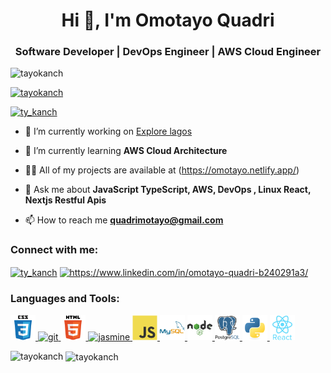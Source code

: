 <h1 align="center">Hi 👋, I'm  Omotayo Quadri</h1>
<h3 align="center">Software Developer | DevOps Engineer | AWS Cloud Engineer </h3>

<p align="left"> <img src="https://komarev.com/ghpvc/?username=tayokanch&label=Profile%20views&color=0e75b6&style=flat" alt="tayokanch" /> </p>

<p align="left"> <a href="https://github.com/ryo-ma/github-profile-trophy"><img src="https://github-profile-trophy.vercel.app/?username=tayokanch" alt="tayokanch" /></a> </p>

<p align="left"> <a href="https://twitter.com/ty_kanch" target="blank"><img src="https://img.shields.io/twitter/follow/ty_kanch?logo=twitter&style=for-the-badge" alt="ty_kanch" /></a> </p>

- 🔭 I’m currently working on [Explore lagos](https://github.com/Tayokanch/ExploreLagos)

- 🌱 I’m currently learning ****AWS Cloud Architecture****

- 👨‍💻 All of my projects are available at (https://omotayo.netlify.app/)

- 💬 Ask me about **JavaScript TypeScript, AWS, DevOps , Linux React, Nextjs Restful Apis**

- 📫 How to reach me **quadrimotayo@gmail.com**

<h3 align="left">Connect with me:</h3>
<p align="left">
<a href="https://twitter.com/ty_kanch" target="blank"><img align="center" src="https://raw.githubusercontent.com/rahuldkjain/github-profile-readme-generator/master/src/images/icons/Social/twitter.svg" alt="ty_kanch" height="30" width="40" /></a>
<a href="https://linkedin.com/in/https://www.linkedin.com/in/omotayo-quadri-b240291a3/" target="blank"><img align="center" src="https://raw.githubusercontent.com/rahuldkjain/github-profile-readme-generator/master/src/images/icons/Social/linked-in-alt.svg" alt="https://www.linkedin.com/in/omotayo-quadri-b240291a3/" height="30" width="40" /></a>
</p>

<h3 align="left">Languages and Tools:</h3>
<p align="left"> <a href="https://www.w3schools.com/css/" target="_blank" rel="noreferrer"> <img src="https://raw.githubusercontent.com/devicons/devicon/master/icons/css3/css3-original-wordmark.svg" alt="css3" width="40" height="40"/> </a> <a href="https://git-scm.com/" target="_blank" rel="noreferrer"> <img src="https://www.vectorlogo.zone/logos/git-scm/git-scm-icon.svg" alt="git" width="40" height="40"/> </a> <a href="https://www.w3.org/html/" target="_blank" rel="noreferrer"> <img src="https://raw.githubusercontent.com/devicons/devicon/master/icons/html5/html5-original-wordmark.svg" alt="html5" width="40" height="40"/> </a> <a href="https://jasmine.github.io/" target="_blank" rel="noreferrer"> <img src="https://www.vectorlogo.zone/logos/jasmine/jasmine-icon.svg" alt="jasmine" width="40" height="40"/> </a> <a href="https://developer.mozilla.org/en-US/docs/Web/JavaScript" target="_blank" rel="noreferrer"> <img src="https://raw.githubusercontent.com/devicons/devicon/master/icons/javascript/javascript-original.svg" alt="javascript" width="40" height="40"/> </a> <a href="https://www.mysql.com/" target="_blank" rel="noreferrer"> <img src="https://raw.githubusercontent.com/devicons/devicon/master/icons/mysql/mysql-original-wordmark.svg" alt="mysql" width="40" height="40"/> </a> <a href="https://nodejs.org" target="_blank" rel="noreferrer"> <img src="https://raw.githubusercontent.com/devicons/devicon/master/icons/nodejs/nodejs-original-wordmark.svg" alt="nodejs" width="40" height="40"/> </a> <a href="https://www.postgresql.org" target="_blank" rel="noreferrer"> <img src="https://raw.githubusercontent.com/devicons/devicon/master/icons/postgresql/postgresql-original-wordmark.svg" alt="postgresql" width="40" height="40"/> </a> <a href="https://www.python.org" target="_blank" rel="noreferrer"> <img src="https://raw.githubusercontent.com/devicons/devicon/master/icons/python/python-original.svg" alt="python" width="40" height="40"/> </a> <a href="https://reactjs.org/" target="_blank" rel="noreferrer"> <img src="https://raw.githubusercontent.com/devicons/devicon/master/icons/react/react-original-wordmark.svg" alt="react" width="40" height="40"/> </a> </p>

<p><img align="left" src="https://github-readme-stats.vercel.app/api/top-langs?username=tayokanch&show_icons=true&locale=en&layout=compact" alt="tayokanch" /></p>

<p>&nbsp;<img align="center" src="https://github-readme-stats.vercel.app/api?username=tayokanch&show_icons=true&locale=en" alt="tayokanch" /></p>
